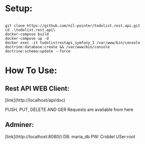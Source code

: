 <h1>Setup:</h1>

<code>
git clone https://github.com/nil-pointer/todolist.rest.api.git
cd .\todolist.rest.api\
docker-compose build
docker-compose up -d
docker exec -it todolistrestapi_symfony_1 /var/www/bin/console doctrine:database:create && /var/www/bin/console doctrine:schema:update --force
</code>

<h1>How To Use:</h1>

<h2>Rest API WEB Client:</h2>
[link](http://localhost/api/doc)

PUSH, PUT, DELETE AND GER Requests are available from here

<h2>Adminer:</h2>
[link](http://localhost:8080/)
DB: maria_db
PW: Criddel
USer:root
